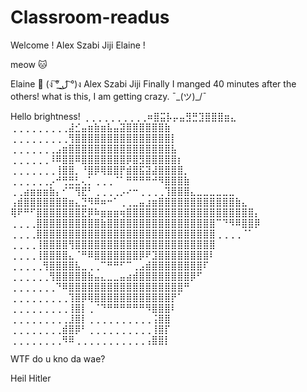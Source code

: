 # Classroom-readus
 
Welcome !
Alex
Szabi
Jiji
Elaine !

meow 🐱

Elaine 💩 (ง ͠° ͟ل͜ ͡°)ง 
Alex
Szabi
Jiji
Finally I manged  40 minutes after the others!
what is this, I am getting crazy.
¯\_(ツ)_/¯


Hello brightness!
⢀⢀⢀⢀⢀⢀⢀⢀⢀⢀⠶⣿⣭⡧⡤⣤⣻⣛⣹⣿⣿⣿⣶⣄
⢀⢀⢀⢀⢀⢀⢀⢀⢀⣼⣊⣤⣶⣷⣶⣧⣤⣽⣿⣿⣿⣿⣿⣿⣷
⢀⢀⢀⢀⢀⢀⢀⢀⢀⢻⣿⣿⣿⣿⣿⣿⣿⣿⣿⣿⣿⣿⣿⣿⣿⡇
⢀⢀⢀⢀⢀⢀⢀⣠⣶⣿⣿⣿⣿⣿⣿⣿⣿⣿⣿⣿⣿⣿⣿⣿⣿⣧
⢀⢀⢀⢀⢀⢀⠸⠿⣿⣿⠿⣿⣿⣿⣿⣿⣿⣿⡿⣿⣻⣿⣿⣿⣿⣿⡆
⢀⢀⢀⢀⢀⢀⢀⢸⣿⣿⡀⠘⣿⡿⢿⣿⣿⡟⣾⣿⣯⣽⣼⣿⣿⣿⣿⡀
⢀⢀⢀⢀⢀⢀⡠⠚⢛⣛⣃⢄⡁⢀⢀⢀⠈⠁⠛⠛⠛⠛⠚⠻⣿⣿⣿⣷
⢀⢀⣴⣶⣶⣶⣷⡄⠊⠉⢻⣟⠃⢀⢀⢀⢀⡠⠔⠒⢀⢀⢀⢀⢹⣿⣿⣿⣄⣀⣀⣀⣀⣀⣀
⢠⣾⣿⣿⣿⣿⣿⣿⣿⣶⣄⣙⠻⠿⠶⠒⠁⢀⢀⣀⣤⣰⣶⣿⣿⣿⣿⣿⣿⣿⣿⣿⣿⣿⣿⣷⣄
⢿⠟⠛⠋⣿⣿⣿⣿⣿⣿⣿⣟⡿⠷⣶⣶⣶⢶⣿⣿⣿⣿⣿⣿⣿⣿⣿⣿⣿⣿⣿⣿⣿⣿⣿⣿⣿⣿⡄
⢀⢀⢀⢀⣿⣿⣿⣿⣿⣿⣿⣿⣿⣿⣷⣿⣿⣿⣿⣿⣿⣿⣿⣿⣿⣿⣿⣿⣿⣿⣿⣿⠉⠙⠻⠿⣿⣿⡿
⢀⢀⢀⢀⣿⣿⣿⣿⣿⣿⣿⣿⣿⣿⣿⣿⣿⣿⣿⣿⣿⣿⣿⣿⣿⣿⣿⣿⣿⣿⣿⣿⢀⢀⢀⢀⠈⠁
⢀⢀⢀⢀⢸⣿⣿⣿⣿⢻⣿⣿⣿⣿⣿⣿⣿⣿⣿⣿⣿⣿⣿⣿⣿⣿⣿⣿⣿⣿⣿⣿
⢀⢀⢀⢀⢸⣿⣿⣿⣿⣄⠈⠛⠿⣿⣿⣿⣿⣿⣿⣿⡿⠟⣹⣿⣿⣿⣿⣿⣿⣿⣿⠇
⢀⢀⢀⢀⢀⢻⣿⣿⣿⣿⣧⣀⢀⢀⠉⠛⠛⠋⠉⢀⣠⣾⣿⣿⣿⣿⣿⣿⣿⣿⠏
⢀⢀⢀⢀⢀⢀⢻⣿⣿⣿⣿⣿⣷⣤⣄⣀⣀⣤⣴⣾⣿⣿⣿⣿⣿⣿⣿⣿⡿⠋
⢀⢀⢀⢀⢀⢀⢀⠙⠿⣿⣿⣿⣿⣿⣿⣿⣿⣿⣿⣿⣿⣿⣿⣿⣿⣿⣿⠛
⢀⢀⢀⢀⢀⢀⢀⢀⢀⢹⣿⡿⢿⣿⣿⣿⣿⣿⣿⣿⣿⣿⣿⣿⣿⡟⠁
⢀⢀⢀⢀⢀⢀⢀⢀⢀⢸⣿⡇⢀⠈⠙⠛⠛⠛⠛⠛⠛⠻⣿⣿⣿⠇
⢀⢀⢀⢀⢀⢀⢀⢀⢀⣸⣿⡇⢀⢀⢀⢀⢀⢀⢀⢀⢀⢀⢨⣿⣿
⢀⢀⢀⢀⢀⢀⢀⢀⣾⣿⡿⠃⢀⢀⢀⢀⢀⢀⢀⢀⢀⢀⢸⣿⡏
⢀⢀⢀⢀⢀⢀⢀⢀⠻⠿⢀⢀⢀⢀⢀⢀⢀⢀⢀⢀⢀⢠⣿⣿⡇

WTF
do u kno da wae?

Heil Hitler